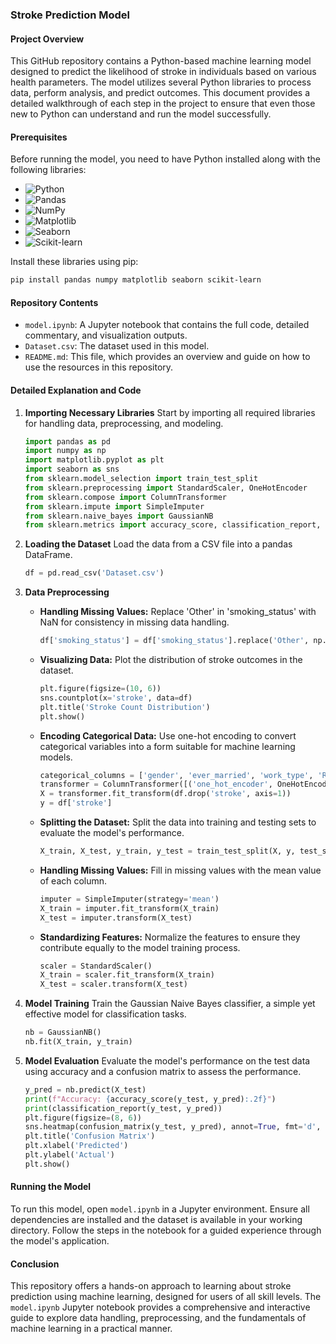 
### Stroke Prediction Model

#### Project Overview
This GitHub repository contains a Python-based machine learning model designed to predict the likelihood of stroke in individuals based on various health parameters. The model utilizes several Python libraries to process data, perform analysis, and predict outcomes. This document provides a detailed walkthrough of each step in the project to ensure that even those new to Python can understand and run the model successfully.

#### Prerequisites
Before running the model, you need to have Python installed along with the following libraries:
- ![Python](https://img.shields.io/badge/Python-3776AB?style=for-the-badge&logo=python&logoColor=white)
- ![Pandas](https://img.shields.io/badge/Pandas-150458?style=for-the-badge&logo=pandas&logoColor=white)
- ![NumPy](https://img.shields.io/badge/NumPy-013243?style=for-the-badge&logo=numpy&logoColor=white)
- ![Matplotlib](https://img.shields.io/badge/Matplotlib-263238?style=for-the-badge&logo=matplotlib&logoColor=white)
- ![Seaborn](https://img.shields.io/badge/Seaborn-76B900?style=for-the-badge&logo=seaborn&logoColor=white)
- ![Scikit-learn](https://img.shields.io/badge/scikit_learn-F7931E?style=for-the-badge&logo=scikit-learn&logoColor=white)

Install these libraries using pip:
```bash
pip install pandas numpy matplotlib seaborn scikit-learn
```

#### Repository Contents
- `model.ipynb`: A Jupyter notebook that contains the full code, detailed commentary, and visualization outputs.
- `Dataset.csv`: The dataset used in this model.
- `README.md`: This file, which provides an overview and guide on how to use the resources in this repository.

#### Detailed Explanation and Code
1. **Importing Necessary Libraries**
   Start by importing all required libraries for handling data, preprocessing, and modeling.
   ```python
   import pandas as pd
   import numpy as np
   import matplotlib.pyplot as plt
   import seaborn as sns
   from sklearn.model_selection import train_test_split
   from sklearn.preprocessing import StandardScaler, OneHotEncoder
   from sklearn.compose import ColumnTransformer
   from sklearn.impute import SimpleImputer
   from sklearn.naive_bayes import GaussianNB
   from sklearn.metrics import accuracy_score, classification_report, confusion_matrix
   ```

2. **Loading the Dataset**
   Load the data from a CSV file into a pandas DataFrame.
   ```python
   df = pd.read_csv('Dataset.csv')
   ```

3. **Data Preprocessing**
   - **Handling Missing Values:**
     Replace 'Other' in 'smoking_status' with NaN for consistency in missing data handling.
     ```python
     df['smoking_status'] = df['smoking_status'].replace('Other', np.nan)
     ```
   - **Visualizing Data:**
     Plot the distribution of stroke outcomes in the dataset.
     ```python
     plt.figure(figsize=(10, 6))
     sns.countplot(x='stroke', data=df)
     plt.title('Stroke Count Distribution')
     plt.show()
     ```
   - **Encoding Categorical Data:**
     Use one-hot encoding to convert categorical variables into a form suitable for machine learning models.
     ```python
     categorical_columns = ['gender', 'ever_married', 'work_type', 'Residence_type']
     transformer = ColumnTransformer([('one_hot_encoder', OneHotEncoder(), categorical_columns)], remainder='passthrough')
     X = transformer.fit_transform(df.drop('stroke', axis=1))
     y = df['stroke']
     ```
   - **Splitting the Dataset:**
     Split the data into training and testing sets to evaluate the model's performance.
     ```python
     X_train, X_test, y_train, y_test = train_test_split(X, y, test_size=0.2, random_state=42)
     ```
   - **Handling Missing Values:**
     Fill in missing values with the mean value of each column.
     ```python
     imputer = SimpleImputer(strategy='mean')
     X_train = imputer.fit_transform(X_train)
     X_test = imputer.transform(X_test)
     ```
   - **Standardizing Features:**
     Normalize the features to ensure they contribute equally to the model training process.
     ```python
     scaler = StandardScaler()
     X_train = scaler.fit_transform(X_train)
     X_test = scaler.transform(X_test)
     ```

4. **Model Training**
   Train the Gaussian Naive Bayes classifier, a simple yet effective model for classification tasks.
   ```python
   nb = GaussianNB()
   nb.fit(X_train, y_train)
   ```

5. **Model Evaluation**
   Evaluate the model's performance on the test data using accuracy and a confusion matrix to assess the performance.
   ```python
   y_pred = nb.predict(X_test)
   print(f"Accuracy: {accuracy_score(y_test, y_pred):.2f}")
   print(classification_report(y_test, y_pred))
   plt.figure(figsize=(8, 6))
   sns.heatmap(confusion_matrix(y_test, y_pred), annot=True, fmt='d', cmap='Blues')
   plt.title('Confusion Matrix')
   plt.xlabel('Predicted')
   plt.ylabel('Actual')
   plt.show()
   ```

#### Running the Model
To run this model, open `model.ipynb` in a Jupyter environment. Ensure all dependencies are installed and the dataset is available in your working directory. Follow the steps in the notebook for a guided experience through the model's application.

#### Conclusion
This repository offers a hands-on approach to learning about stroke prediction using machine learning, designed for users of all skill levels. The `model.ipynb` Jupyter notebook provides a comprehensive and interactive guide to explore data handling, preprocessing, and the fundamentals of machine learning in a practical manner.
